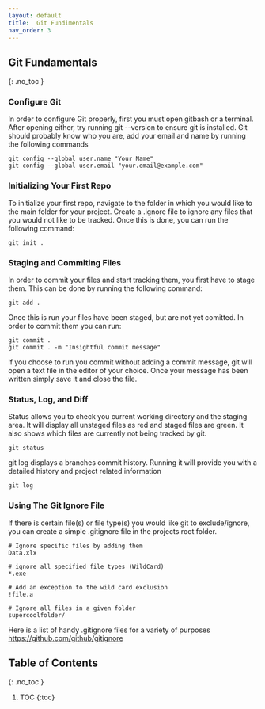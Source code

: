 ```yaml
---
layout: default
title:  Git Fundimentals
nav_order: 3
---
```


<!-- prettier-ignore-start -->
## Git Fundamentals
{: .no_toc }

### Configure Git
In order to configure Git properly, first you must open gitbash or a terminal. After opening either, try running git --version to ensure git is installed.
Git should probably know who you are, add your email and name by running the following commands
```
git config --global user.name "Your Name"
git config --global user.email "your.email@example.com"
```
### Initializing Your First Repo
To initialize your first repo, navigate to the folder in which you would like to the main folder for your project. Create a .ignore file to ignore any files that you would not like to be tracked. Once this is done, you can run the following command:
```
git init .
```

### Staging and Commiting Files
In order to commit your files and start tracking them, you first have to stage them. This can be done by running the following command:
```
git add . 
```
Once this is run your files have been staged, but are not yet comitted. In order to commit them you can run:
```
git commit .
git commit . -m "Insightful commit message"
```
if you choose to run you commit without adding a commit message, git will open a text file in the editor of your choice. Once your message has been written simply save it and close the file.

### Status, Log, and Diff
Status allows you to check you current working directory and the staging area. It will display all unstaged files as red and staged files are green. It also shows which files are currently not being tracked by git.
```
git status
```
git log displays a branches commit history. Running it will provide you with a detailed history and project related information
```
git log
```

### Using The Git Ignore File
If there is certain file(s) or file type(s) you would like git to exclude/ignore, you can create a simple .gitignore file in the projects root folder.
```
# Ignore specific files by adding them
Data.xlx

# ignore all specified file types (WildCard)
*.exe

# Add an exception to the wild card exclusion
!file.a

# Ignore all files in a given folder
supercoolfolder/
```
Here is a list of handy .gitignore files for a variety of purposes
https://github.com/github/gitignore


## Table of Contents
{: .no_toc }

1. TOC
{:toc}

<!-- prettier-ignore-end -->